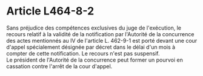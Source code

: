 # Article L464-8-2

Sans préjudice des compétences exclusives du juge de l'exécution, le recours relatif à la validité de la notification par l'Autorité de la concurrence des actes mentionnés au IV de l'article L. 462-9-1 est porté devant une cour d'appel spécialement désignée par décret dans le délai d'un mois à compter de cette notification. Le recours n'est pas suspensif.\
Le président de l'Autorité de la concurrence peut former un pourvoi en cassation contre l'arrêt de la cour d'appel.
